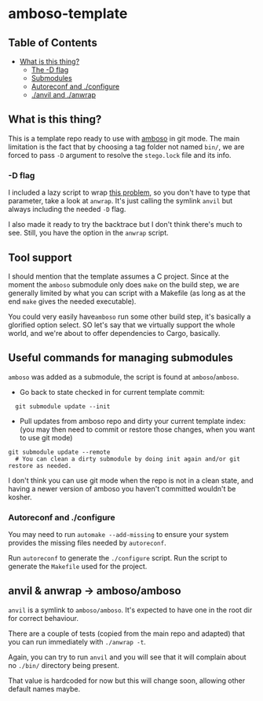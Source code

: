 # amboso-template

## Table of Contents <a name = "index"></a>

+ [What is this thing?](#witt)
  + [The -D flag](#dirflag)
  + [Submodules](#submodules)
  + [Autoreconf and ./configure](#autotools)
  + [./anvil and ./anwrap](#anvil_anwrap)

## What is this thing? <a name = "witt"></a>

This is a template repo ready to use with [amboso](https://github.com/jgabaut/amboso) in git mode.
The main limitation is the fact that by choosing a tag folder not named `bin/`, we are forced to pass `-D` argument to resolve the `stego.lock` file and its info.


### -D flag <a name = "dirflag"></a>

I included a lazy script to wrap [this problem](https://github.com/jgabaut/amboso#note-2), so you don't have to type that parameter, take a look at `anwrap`.
It's just calling the symlink `anvil` but always including the needed `-D` flag.

I also made it ready to try the backtrace but I don't think there's much to see. Still, you have the option in the `anwrap` script.

## Tool support <a name = "toolsupport"></a>

I should mention that the template assumes a C project.
Since at the moment the `amboso` submodule only does `make` on the build step, we are generally limited by what you can script with a Makefile (as long as at the end `make` gives the needed executable).

You could very easily have`amboso` run some other build step, it's basically a glorified option select. SO let's say that we virtually support the whole world, and we're about to offer dependencies to Cargo, basically.

## Useful commands for managing submodules <a name = "submodules"></a>

`amboso` was added as a submodule, the script is found at `amboso`/`amboso`.

- Go back to state checked in for current template commit:

```
  git submodule update --init
```
- Pull updates from amboso repo and dirty your current template index:  (you may then need to commit or restore those changes, when you want to use git mode)

```
git submodule update --remote
  # You can clean a dirty submodule by doing init again and/or git restore as needed.
```

I don't think you can use git mode when the repo is not in a clean state, and having a newer version of amboso you haven't committed wouldn't be kosher.

### Autoreconf and ./configure <a name = "autotools"></a>

  You may need to run `automake --add-missing` to ensure your system provides the missing files needed by `autoreconf`.

  Run `autoreconf` to generate the `./configure` script. Run the script to generate the `Makefile` used for the project.

## anvil & anwrap -> amboso/amboso <a name = "anvil_anwrap"></a>

`anvil` is a symlink to `amboso/amboso`. It's expected to have one in the root dir for correct behaviour.

There are a couple of tests (copied from the main repo and adapted) that you can run immediately with `./anwrap -t`.

Again, you can try to run `anvil` and you will see that it will complain about no `./bin/` directory being present.

That value is hardcoded for now but this will change soon,  allowing other default names maybe.
